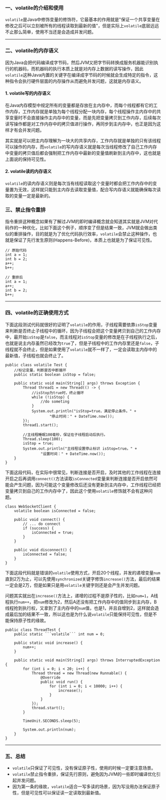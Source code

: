 ### 一、volatile的介绍和使用
```volatile```是Java中修饰变量的修饰符，它最基本的作用就是"保证一个共享变量在修改之后可以立刻被所有的线程读取到最新的值"，但是实际上```volatile```底层远远不止那么简单，使用不当还是会造成并发问题。

---


### 二、volatile的内存语义
因为Java会把代码编译成字节码，然后JVM又把字节码转换成服务机器能识别执行的机器码，而机器码的执行本质上就是对内存上数据的读写操作，因此```volatile```这种Java内置的关键字在编译成字节码的时候就会生成特定的指令，这种指令会执行硬件层面的内存操作从而避免并发问题，这就是内存语义。

#### 1. volatile写的内存语义
在Java内存模型中规定所有的变量都是存放在主内存中，而每个线程都有它的工作内存，工作内存就是单独为每个线程分配一块内存，每个线程操作主内存中的共享变量时不会直接操作主内存中的变量，而是先把变量拷贝到工作内存，后续每次读写操作都是对工作内存中的拷贝值进行操作，再同步到主内存中，也正是因为这样才有会并发问题。

其实就是可以把主内存理解为一块大的共享内存，工作内存就是单独的只有该线程可以操作的内存，而```volatile```的写内存语义就是每次当线程修改了自己工作内存中变量的拷贝值后都会强制把工作内存中最新的变量值刷新到主内存中，这也就是上面说的保持可见性。


#### 2. volatile读的内存语义
```volatile```的读内存语义则是每次当有线程读取这个变量时都会把工作内存中的变量置为无效，这样就只能到主内存去读取变量值，配合写内存语义就能确保每次读取的变量一定是最新的。


### 三、禁止指令重排
指令重排这种概念如果有了解过JVM的即时编译概念就会知道其实就是JVM对代码作的一种优化，比如下面这个例子，顺序变了但是结果一致，JVM就会做出类似的重排操作，目的就是为了优化代码执行效率，```volatile```会禁止这种操作，也就是保证了先行发生原则(Happens-Before)，本质上也就是为了保证可见性。

```
// 原始代码
int a = 1;
int b = 2;
a++;
b++;

// 重排后
int a = 1;
a++;
int b = 2;
b++;
```

---

### 四、volatile的正确使用方式

下面这段测试代码就很好的证明了```volatile```的作用，子线程需要依靠```isStop```变量来判断是否终止子线程中的循环，因为子线程会把这个变量拷贝到自己的工作内存中，最开始```isStop```是```false```，而主线程对```isStop```变量的修改是在子线程执行之后，也就是说主内存虽然已经改为```true```了，但是子线程中的工作内存里还是```false```，子线程就不会终止，但是如果使用了```volatile```就不一样了，一定会读取主内存中的最新值，子线程也就会终止了。

```
public class volatile Test {
    //标记变量，判断是否中断循环
    public static boolean isStop = false;

    public static void main(String[] args) throws Exception {
        Thread thread1 = new Thread(() -> {
            //isStop为true时，终止循环
            while (!isStop) { 
                //do someting
            }
            System.out.println("isStop=true，满足停止条件。" +
                    "停止时间：" + DateTime.now());
        });
        thread1.start();

        //主线程睡眠100毫秒，保证在子线程启动后执行。
        Thread.sleep(100);
        isStop = true;
        System.out.println("主线程设置停止标识 isStop=true。" +
                "设置时间：" + DateTime.now());
    }
}
```


下面这段代码，在实际中很常见，判断连接是否开启，及时其他的工作线程在连接开启之后再调用```connect()```方法读取```isConnected```变量来判断连接是否开启依然可能会产生问题，因为可能这个变量修改后还没有更新到主内存中，工作线程已经把变量拷贝到自己的工作内存中了，因此这个使用```volatile```修饰就不会有这种问题。


```
class WebSocketClient {
    volatile boolean isConnected = false;
    
    public void connect() {
        // ... do connect
        if (success) {
            isConnected = true;
        }
    }
    
    public void disconnect() {
        isConnected = false;
    }
}
```

下面这段代码就是错误的```volatile```使用方式，开启20个线程，并发的递增变量```num```直到2万为止，可以先使用```synchronized```关键字修饰```increase()```方法，最后的结果一定会是2万，但是如果只是用```volatile```关键字则还是会产生并发问题。

问题其实就出在```increase()```方法上，递增的过程不是原子性的，比如```num=1```，A线程执行```num++```，把```num```修改为2，然后A还没有把工作内存中的值同步到主内存，B线程抢到执行权，又拿到了主内存中的```num```值，也是1，并且自增到2，这样就会造成最后加的结果不一致，所以这也是为什么说```volatile```只能保持可见性，但是不能保持原子性的缘故。

```
public class ThreadTest {
    public static ```volatile``` int num = 0;

    public static void increase() {
        num++;
    }

    public static void main(String[] args) throws InterruptedException {
        for (int i = 0; i < 20; i++) {
            Thread thread = new Thread(new Runnable() {
                @Override
                public void run() {
                    for (int i = 0; i < 10000; i++) {
                        increase();
                    }
                }
            });
            thread.start();
        }

        TimeUnit.SECONDS.sleep(5);

        System.out.println(num);
    }
}
```

---

### 五、总结
- ```volatile```只保证了可见性，没有保证原子性，使用的时候一定要注意场景。
- ```volatile```禁止指令重排，保证先行原则，避免因为JVM的一些即时编译优化引起并发问题。
- 因为第一条的缘故，```volatile```适合一写多读的场景，因为写没用办法保证原子性，但是可见性可以保证读一定读取到最新值。
